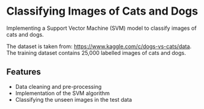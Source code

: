 # Classifying Images of Cats and Dogs
Implementing a Support Vector Machine (SVM) model to classify images of cats and dogs. 

The dataset is taken from: https://www.kaggle.com/c/dogs-vs-cats/data. The training dataset contains 25,000 labelled images of cats and dogs. 

## Features
- Data cleaning and pre-processing
- Implementation of the SVM algorithm
- Classifying the unseen images in the test data
